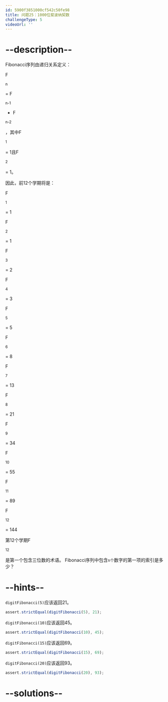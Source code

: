 ```yaml
---
id: 5900f3851000cf542c50fe98
title: 问题25：1000位斐波纳契数
challengeType: 5
videoUrl: ''
---
```


# --description--

Fibonacci序列由递归关系定义：

F 

<sub>n</sub>

 = F 

<sub>n-1</sub>

-   F 

<sub>n-2</sub>

 ，其中F 

<sub>1</sub>

 = 1且F 

<sub>2</sub>

 = 1。

因此，前12个学期将是：

F 

<sub>1</sub>

 = 1

F 

<sub>2</sub>

 = 1

F 

<sub>3</sub>

 = 2

F 

<sub>4</sub>

 = 3

F 

<sub>5</sub>

 = 5

F 

<sub>6</sub>

 = 8

F 

<sub>7</sub>

 = 13

F 

<sub>8</sub>

 = 21

F 

<sub>9</sub>

 = 34

F 

<sub>10</sub>

 = 55

F 

<sub>11</sub>

 = 89

F 

<sub>12</sub>

 = 144

第12个学期F 

<sub>12</sub>

是第一个包含三位数的术语。 Fibonacci序列中包含`n个`数字的第一项的索引是多少？

# --hints--

`digitFibonacci(5)`应该返回21。

```js
assert.strictEqual(digitFibonacci(5), 21);
```

`digitFibonacci(10)`应该返回45。

```js
assert.strictEqual(digitFibonacci(10), 45);
```

`digitFibonacci(15)`应该返回69。

```js
assert.strictEqual(digitFibonacci(15), 69);
```

`digitFibonacci(20)`应该返回93。

```js
assert.strictEqual(digitFibonacci(20), 93);
```

# --solutions--

